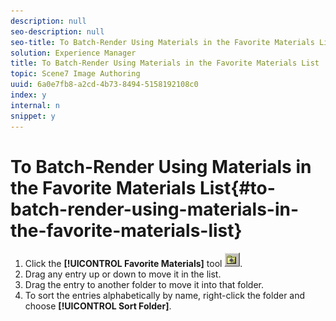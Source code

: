 ```yaml
---
description: null
seo-description: null
seo-title: To Batch-Render Using Materials in the Favorite Materials List
solution: Experience Manager
title: To Batch-Render Using Materials in the Favorite Materials List
topic: Scene7 Image Authoring
uuid: 6a0e7fb8-a2cd-4b73-8494-5158192108c0
index: y
internal: n
snippet: y
---
```


# To Batch-Render Using Materials in the Favorite Materials List{#to-batch-render-using-materials-in-the-favorite-materials-list}

1. Click the **[!UICONTROL Favorite Materials]** tool ![](assets/fav_mat.png).
1. Drag any entry up or down to move it in the list.
1. Drag the entry to another folder to move it into that folder.
1. To sort the entries alphabetically by name, right-click the folder and choose **[!UICONTROL Sort Folder]**.
